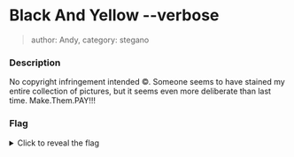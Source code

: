 # Black And Yellow --verbose

> author: Andy, category: stegano

### Description

No copyright infringement intended ©. Someone seems to have stained my entire collection of pictures, but it seems even more deliberate than last time. Make.Them.PAY!!!

### Flag

<details>
  <summary>Click to reveal the flag</summary>
            HCamp{you_deserve_this}
</details>
